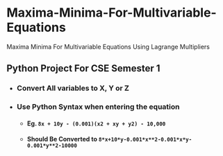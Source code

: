 # Maxima-Minima-For-Multivariable-Equations
Maxima Minima For Multivariable Equations Using Lagrange Multipliers

## **Python Project For CSE Semester 1**

- ### Convert All variables to X, Y or Z
- ### Use Python Syntax when entering the equation
  - #### Eg. ```8x + 10y - (0.001)(x2 + xy + y2) - 10,000```
  - #### Should Be Converted to ```8*x+10*y-0.001*x**2-0.001*x*y-0.001*y**2-10000```
